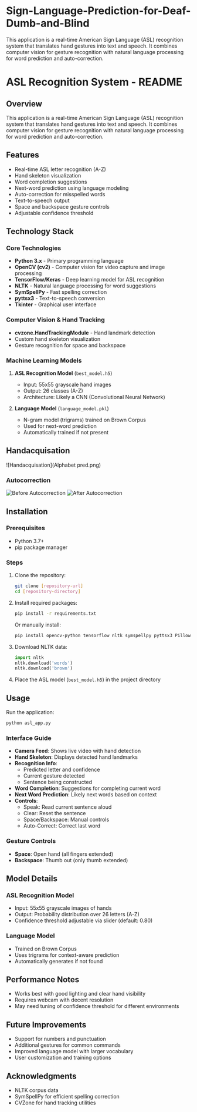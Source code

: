 # Sign-Language-Prediction-for-Deaf-Dumb-and-Blind
This application is a real-time American Sign Language (ASL) recognition system that translates hand gestures into text and speech. It combines computer vision for gesture recognition with natural language processing for word prediction and auto-correction.
# ASL Recognition System - README

## Overview
This application is a real-time American Sign Language (ASL) recognition system that translates hand gestures into text and speech. It combines computer vision for gesture recognition with natural language processing for word prediction and auto-correction.

## Features
- Real-time ASL letter recognition (A-Z)
- Hand skeleton visualization
- Word completion suggestions
- Next-word prediction using language modeling
- Auto-correction for misspelled words
- Text-to-speech output
- Space and backspace gesture controls
- Adjustable confidence threshold

## Technology Stack

### Core Technologies
- **Python 3.x** - Primary programming language
- **OpenCV (cv2)** - Computer vision for video capture and image processing
- **TensorFlow/Keras** - Deep learning model for ASL recognition
- **NLTK** - Natural language processing for word suggestions
- **SymSpellPy** - Fast spelling correction
- **pyttsx3** - Text-to-speech conversion
- **Tkinter** - Graphical user interface

### Computer Vision & Hand Tracking
- **cvzone.HandTrackingModule** - Hand landmark detection
- Custom hand skeleton visualization
- Gesture recognition for space and backspace

### Machine Learning Models
1. **ASL Recognition Model** (`best_model.h5`)
   - Input: 55x55 grayscale hand images
   - Output: 26 classes (A-Z)
   - Architecture: Likely a CNN (Convolutional Neural Network)

2. **Language Model** (`language_model.pkl`)
   - N-gram model (trigrams) trained on Brown Corpus
   - Used for next-word prediction
   - Automatically trained if not present

## Handacquisation
![Handacquisation](Alphabet pred.png)

  
### Autocorrection
![Before Autocorrection](path/to/Before.png)
![After Autocorrection](path/to/After.png)

## Installation

### Prerequisites
- Python 3.7+
- pip package manager

### Steps
1. Clone the repository:
   ```bash
   git clone [repository-url]
   cd [repository-directory]
   ```

2. Install required packages:
   ```bash
   pip install -r requirements.txt
   ```

   Or manually install:
   ```bash
   pip install opencv-python tensorflow nltk symspellpy pyttsx3 Pillow
   ```

3. Download NLTK data:
   ```python
   import nltk
   nltk.download('words')
   nltk.download('brown')
   ```

4. Place the ASL model (`best_model.h5`) in the project directory

## Usage
Run the application:
```bash
python asl_app.py
```


### Interface Guide
- **Camera Feed**: Shows live video with hand detection
- **Hand Skeleton**: Displays detected hand landmarks
- **Recognition Info**:
  - Predicted letter and confidence
  - Current gesture detected
  - Sentence being constructed
- **Word Completion**: Suggestions for completing current word
- **Next Word Prediction**: Likely next words based on context
- **Controls**:
  - Speak: Read current sentence aloud
  - Clear: Reset the sentence
  - Space/Backspace: Manual controls
  - Auto-Correct: Correct last word

### Gesture Controls
- **Space**: Open hand (all fingers extended)
- **Backspace**: Thumb out (only thumb extended)

## Model Details

### ASL Recognition Model
- Input: 55x55 grayscale images of hands
- Output: Probability distribution over 26 letters (A-Z)
- Confidence threshold adjustable via slider (default: 0.80)

### Language Model
- Trained on Brown Corpus
- Uses trigrams for context-aware prediction
- Automatically generates if not found

## Performance Notes
- Works best with good lighting and clear hand visibility
- Requires webcam with decent resolution
- May need tuning of confidence threshold for different environments

## Future Improvements
- Support for numbers and punctuation
- Additional gestures for common commands
- Improved language model with larger vocabulary
- User customization and training options

## Acknowledgments
- NLTK corpus data
- SymSpellPy for efficient spelling correction
- CVZone for hand tracking utilities

